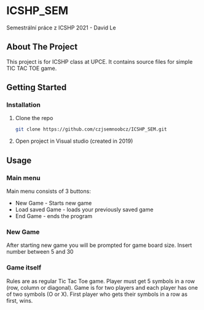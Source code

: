 # ICSHP_SEM
Semestrální práce z ICSHP 2021 - David Le

## About The Project
This project is for ICSHP class at UPCE. It contains source files for simple TIC TAC TOE game.

## Getting Started
### Installation

1. Clone the repo
   ```sh
   git clone https://github.com/czjsemnoobcz/ICSHP_SEM.git
   ```
2. Open project in Visual studio (created in 2019)   

## Usage
### Main menu 
Main menu consists of 3 buttons:
* New Game - Starts new game
* Load saved Game - loads your previously saved game
* End Game - ends the program

### New Game
After starting new game you will be prompted for game board size. Insert number between 5 and 30

### Game itself
Rules are as regular Tic Tac Toe game. Player must get 5 symbols in a row (row, column or diagonal). Game is for two players and each player has one of two symbols (O or X).
First player who gets their symbols in a row as first, wins.
